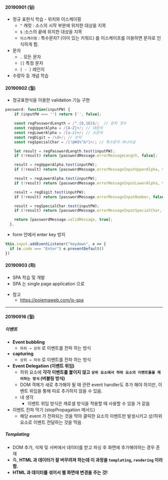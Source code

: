 #### 20190901 (일)

- 정규 표현식 학습 - 위치와 이스케이핑
  - `^` 캐럿 : 소스의 시작 부분에 위치한 대상을 지목
  - `$` :소스의 끝에 위치한 대상을 지목
  - `이스케이핑` : 특수문자? (이미 있는 키워드) 를 이스케이프를 이용하면 문자로 인식하게 함.
- 문자
  - `.` 모든 문자
  - `[]` 특정 문자
  - `[ - ]` 레인지
- 수량자 등 개념 학습

#### 20190902 (월)

- 정규표현식을 이용한 validation 기능 구현

```js
password: function(inputPW) {
    if (inputPW === '') return ['', false];

    const regPasswordLength = /^.{8,16}$/;	// 문자 갯수
    const regUpperAlpha = /[A-Z]+/; // 대문자
    const regLowerAlpha = /[a-z]+/;	// 소문자
    const regDigit = /\d+/;	// 숫자
    const regSpecialChar = /[!@#$%^&*]+/; // 특수문자 하나이상

    let result = regPasswordLength.test(inputPW);
    if (!result) return [passwordMessage.errorMessageLength, false];

    result = regUpperAlpha.test(inputPW);
    if (!result) return [passwordMessage.errorMessageInputUpperAlpha, false];

    result = regLowerAlpha.test(inputPW);
    if (!result) return [passwordMessage.errorMessageInputLowerAlpha, false];

    result = regDigit.test(inputPW);
    if (!result) return [passwordMessage.errorMessageInputNumber, false];

    result = regSpecialChar.test(inputPW);
    if (!result) return [passwordMessage.errorMessageInputSpecialChar, false];

    return [passwordMessage.validMessage, true];
  },
```

- form 안에서 enter key 방지

```js
this.input.addEventListener("keydown", e => {
  if (e.code === "Enter") e.preventDefault()
})
```

#### 20190903 (화)

- SPA 학습 및 개발
- SPA 는 single page application 으로

* 참고
  - https://poiemaweb.com/js-spa

---

#### 20190916 (월)

##### 이벤트

- **Event bubbling**
  - `하위 → 상위` 로 이벤트를 전파 하는 방식
- **capturing**
  - `상위 → 하위` 로 이벤트를 전파 하는 방식
- **Event Delegation (이벤트 위임)**
  - 하위 요소에 **각각 이벤트를 붙이지 않고** **`상위 요소에서 하위 요소의 이벤트들을 제어하는 방식` (버블링 방식)**
  - DOM 객체가 새로 추가해야 될 때 관련 event handler도 추가 해야 하지만, 이벤트 위임을 통해 따로 추가하지 않을 수 있음.
  - 내 생각
    - 이벤트 위임 방식은 캐로셀 방식을 적용할 때 사용할 수 있을 거 같음
- 이벤트 전파 막기 (stopPropagation 메서드)
  - 해당 event 가 전파되는 것을 막아 클릭한 요소의 이벤트만 발생시키고 상/하위 요소로 이벤트 전달하는 것을 막음

##### Templating

- DOM 추가, 삭제 및 서버에서 데이터를 받고 파싱 후 화면에 추가해야하는 경우 존재
- 즉, **HTML 과 데이터가 잘 버무려져 하는데 이 과정을 `templating`, `rendering` 이라 함.**
- **HTML 과 데이터를 섞어서 웹 화면에 변경을 주는 것!**
